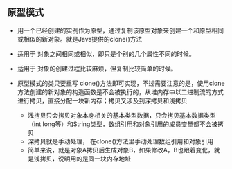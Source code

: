 ## 原型模式
* 用一个已经创建的实例作为原型，通过复制该原型对象来创建一个和原型相同或相似的新对象。就是Java提供的clone()方法
* 适用于 对象之间相同或相似，即只是个别的几个属性不同的时候。
* 适用于 对象的创建过程比较麻烦，但复制比较简单的时候。

* 原型模式的类只要重写 clone()方法即可实现，不过需要注意的是，使用clone方法创建的新对象的构造函数是不会被执行的，从堆内存中以二进制流的方式进行拷贝，直接分配一块新内存；拷贝又涉及到深拷贝和浅拷贝
    * 浅拷贝只会拷贝对象本身相关的基本类型数据，只会拷贝基本数据类型（int long等）和String类型，数组引用和对象引用的成员变量都不会被拷贝
    * 深拷贝就是手动处理， 在clone()方法里手动处理数组引用和对象引用
    * 简单来说，就是对象A拷贝后生成对象B，如果修改A，B也跟着变化，就是浅拷贝，说明用的是同一块内存地址